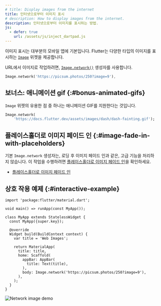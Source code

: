 ```yaml
---
# title: Display images from the internet
title: 인터넷으로부터 이미지 표시
# description: How to display images from the internet.
description: 인터넷으로부터 이미지를 표시하는 방법.
js:
  - defer: true
    url: /assets/js/inject_dartpad.js
---
```


<?code-excerpt path-base="cookbook/images/network_image"?>

이미지 표시는 대부분의 모바일 앱에 기본입니다. 
Flutter는 다양한 타입의 이미지를 표시하는 [`Image`][] 위젯을 제공합니다.

URL에서 이미지로 작업하려면, [`Image.network()`][] 생성자를 사용합니다.

<?code-excerpt "lib/main.dart (ImageNetwork)" replace="/^body\: //g"?>
```dart
Image.network('https://picsum.photos/250?image=9'),
```

## 보너스: 애니메이션 gif {:#bonus-animated-gifs}

`Image` 위젯의 유용한 점 중 하나는 애니메이션 GIF를 지원한다는 것입니다.

<?code-excerpt "lib/gif.dart (Gif)" replace="/^return\ //g"?>
```dart
Image.network(
    'https://docs.flutter.dev/assets/images/dash/dash-fainting.gif');
```

## 플레이스홀더로 이미지 페이드 인 {:#image-fade-in-with-placeholders}

기본 `Image.network` 생성자는, 로딩 후 이미지 페이드 인과 같은, 고급 기능을 처리하지 않습니다. 
이 작업을 수행하려면 [플레이스홀더로 이미지 페이드 인][Fade in images with a placeholder]을 확인하세요.

* [플레이스홀더로 이미지 페이드 인][Fade in images with a placeholder]

## 상호 작용 예제 {:#interactive-example}

<?code-excerpt "lib/main.dart"?>
```dartpad title="Flutter network images hands-on example in DartPad" run="true"
import 'package:flutter/material.dart';

void main() => runApp(const MyApp());

class MyApp extends StatelessWidget {
  const MyApp({super.key});

  @override
  Widget build(BuildContext context) {
    var title = 'Web Images';

    return MaterialApp(
      title: title,
      home: Scaffold(
        appBar: AppBar(
          title: Text(title),
        ),
        body: Image.network('https://picsum.photos/250?image=9'),
      ),
    );
  }
}
```

<noscript>
  <img src="/assets/images/docs/cookbook/network-image.png" alt="Network image demo" class="site-mobile-screenshot" />
</noscript>


[Fade in images with a placeholder]: /cookbook/images/fading-in-images
[`Image`]: {{site.api}}/flutter/widgets/Image-class.html
[`Image.network()`]: {{site.api}}/flutter/widgets/Image/Image.network.html
